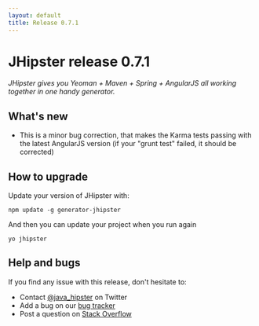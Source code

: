 ```yaml
---
layout: default
title: Release 0.7.1
---
```


JHipster release 0.7.1
==================

*JHipster gives you Yeoman + Maven + Spring + AngularJS all working together in one handy generator.*

What's new
----------

- This is a minor bug correction, that makes the Karma tests passing with the latest AngularJS version (if your "grunt test" failed, it should be corrected)

<!--googleoff: index-->
How to upgrade
------------

Update your version of JHipster with:

```
npm update -g generator-jhipster
```

And then you can update your project when you run again

```
yo jhipster
```

Help and bugs
--------------

If you find any issue with this release, don't hesitate to:

- Contact [@java_hipster](https://twitter.com/java_hipster) on Twitter
- Add a bug on our [bug tracker](https://github.com/jhipster/generator-jhipster/issues?state=open)
- Post a question on [Stack Overflow](http://stackoverflow.com/tags/jhipster/info)
